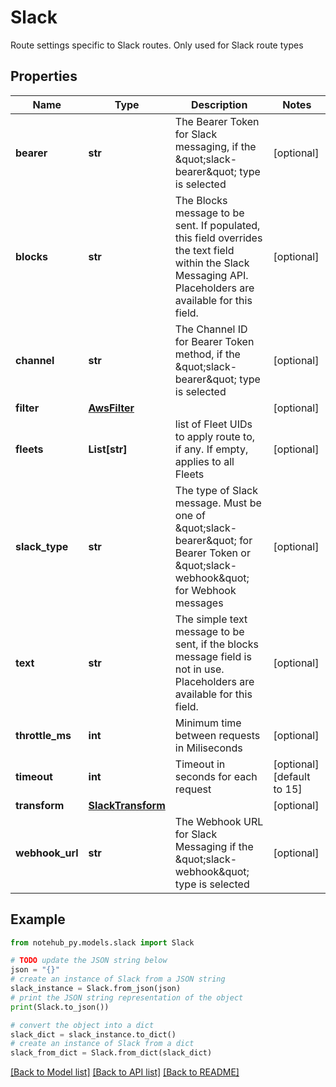# Slack

Route settings specific to Slack routes. Only used for Slack route types

## Properties

| Name            | Type                                    | Description                                                                                                                                                 | Notes                      |
| --------------- | --------------------------------------- | ----------------------------------------------------------------------------------------------------------------------------------------------------------- | -------------------------- |
| **bearer**      | **str**                                 | The Bearer Token for Slack messaging, if the \&quot;slack-bearer\&quot; type is selected                                                                    | [optional]                 |
| **blocks**      | **str**                                 | The Blocks message to be sent. If populated, this field overrides the text field within the Slack Messaging API. Placeholders are available for this field. | [optional]                 |
| **channel**     | **str**                                 | The Channel ID for Bearer Token method, if the \&quot;slack-bearer\&quot; type is selected                                                                  | [optional]                 |
| **filter**      | [**AwsFilter**](AwsFilter.md)           |                                                                                                                                                             | [optional]                 |
| **fleets**      | **List[str]**                           | list of Fleet UIDs to apply route to, if any. If empty, applies to all Fleets                                                                               | [optional]                 |
| **slack_type**  | **str**                                 | The type of Slack message. Must be one of \&quot;slack-bearer\&quot; for Bearer Token or \&quot;slack-webhook\&quot; for Webhook messages                   | [optional]                 |
| **text**        | **str**                                 | The simple text message to be sent, if the blocks message field is not in use. Placeholders are available for this field.                                   | [optional]                 |
| **throttle_ms** | **int**                                 | Minimum time between requests in Miliseconds                                                                                                                | [optional]                 |
| **timeout**     | **int**                                 | Timeout in seconds for each request                                                                                                                         | [optional] [default to 15] |
| **transform**   | [**SlackTransform**](SlackTransform.md) |                                                                                                                                                             | [optional]                 |
| **webhook_url** | **str**                                 | The Webhook URL for Slack Messaging if the \&quot;slack-webhook\&quot; type is selected                                                                     | [optional]                 |

## Example

```python
from notehub_py.models.slack import Slack

# TODO update the JSON string below
json = "{}"
# create an instance of Slack from a JSON string
slack_instance = Slack.from_json(json)
# print the JSON string representation of the object
print(Slack.to_json())

# convert the object into a dict
slack_dict = slack_instance.to_dict()
# create an instance of Slack from a dict
slack_from_dict = Slack.from_dict(slack_dict)
```

[[Back to Model list]](../README.md#documentation-for-models) [[Back to API list]](../README.md#documentation-for-api-endpoints) [[Back to README]](../README.md)
